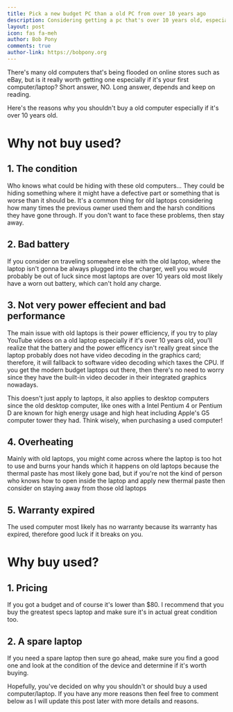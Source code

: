 ```yaml
---
title: Pick a new budget PC than a old PC from over 10 years ago
description: Considering getting a pc that's over 10 years old, especially if its your first one? Think again.
layout: post
icon: fas fa-meh
author: Bob Pony
comments: true
author-link: https://bobpony.org
---
```

There's many old computers that's being flooded on online stores such as eBay, but is it really worth getting one especially if it's your first computer/laptop? Short answer, NO. Long answer, depends and keep on reading.

Here's the reasons why you shouldn't buy a old computer especially if it's over 10 years old.

# Why not buy used?

## 1. The condition
Who knows what could be hiding with these old computers... They could be hiding something where it might have a defective part or something that is worse than it should be. It's a common thing for old laptops considering how many times the previous owner used them and the harsh conditions they have gone through. If you don't want to face these problems, then stay away.

## 2. Bad battery
If you consider on traveling somewhere else with the old laptop, where the laptop isn't gonna be always plugged into the charger, well you would probably be out of luck since most laptops are over 10 years old most likely have a worn out battery, which can't hold any charge.

## 3. Not very power effecient and bad performance
The main issue with old laptops is their power efficiency, if you try to play YouTube videos on a old laptop especially if it's over 10 years old, you'll realize that the battery and the power efficency isn't really great since the laptop probably does not have video decoding in the graphics card; therefore, it will fallback to software video decoding which taxes the CPU. If you get the modern budget laptops out there, then there's no need to worry since they have the built-in video decoder in their integrated graphics nowadays.

This doesn't just apply to laptops, it also applies to desktop computers since the old desktop computer, like ones with a Intel Pentium 4 or Pentium D are known for high energy usage and high heat including Apple's G5 computer tower they had. Think wisely, when purchasing a used computer!

## 4. Overheating
Mainly with old laptops, you might come across where the laptop is too hot to use and burns your hands which it happens on old laptops because the thermal paste has most likely gone bad, but if you're not the kind of person who knows how to open inside the laptop and apply new thermal paste then consider on staying away from those old laptops

## 5. Warranty expired
The used computer most likely has no warranty because its warranty has expired, therefore good luck if it breaks on you.

# Why buy used?

## 1. Pricing
If you got a budget and of course it's lower than $80. I recommend that you buy the greatest specs laptop and make sure it's in actual great condition too.

## 2. A spare laptop
If you need a spare laptop then sure go ahead, make sure you find a good one and look at the condition of the device and determine if it's worth buying.

Hopefully, you've decided on why you shouldn't or should buy a used computer/laptop. If you have any more reasons then feel free to comment below as I will update this post later with more details and reasons.

